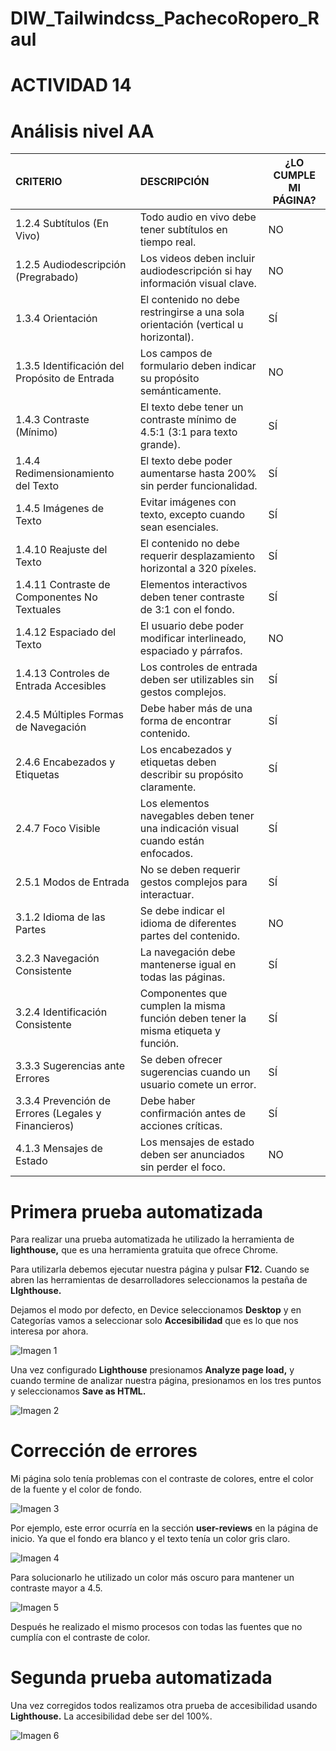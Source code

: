 # DIW_Tailwindcss_PachecoRopero_Raul

# ACTIVIDAD 14

# Análisis nivel AA

| CRITERIO | DESCRIPCIÓN | ¿LO CUMPLE MI PÁGINA? |
| :---- | :---- | ----- |
| 1.2.4 Subtítulos (En Vivo) | Todo audio en vivo debe tener subtítulos en tiempo real. | NO |
| 1.2.5 Audiodescripción (Pregrabado) | Los videos deben incluir audiodescripción si hay información visual clave. | NO |
| 1.3.4 Orientación | El contenido no debe restringirse a una sola orientación (vertical u horizontal). | SÍ |
| 1.3.5 Identificación del Propósito de Entrada | Los campos de formulario deben indicar su propósito semánticamente. | NO |
| 1.4.3 Contraste (Mínimo) | El texto debe tener un contraste mínimo de 4.5:1 (3:1 para texto grande). | SÍ |
| 1.4.4 Redimensionamiento del Texto | El texto debe poder aumentarse hasta 200% sin perder funcionalidad. | SÍ |
| 1.4.5 Imágenes de Texto | Evitar imágenes con texto, excepto cuando sean esenciales. | SÍ |
| 1.4.10 Reajuste del Texto | El contenido no debe requerir desplazamiento horizontal a 320 píxeles. | SÍ |
| 1.4.11 Contraste de Componentes No Textuales | Elementos interactivos deben tener contraste de 3:1 con el fondo. | SÍ |
| 1.4.12 Espaciado del Texto | El usuario debe poder modificar interlineado, espaciado y párrafos. | NO |
| 1.4.13 Controles de Entrada Accesibles | Los controles de entrada deben ser utilizables sin gestos complejos. | SÍ |
| 2.4.5 Múltiples Formas de Navegación | Debe haber más de una forma de encontrar contenido. | SÍ |
| 2.4.6 Encabezados y Etiquetas | Los encabezados y etiquetas deben describir su propósito claramente. | SÍ |
| 2.4.7 Foco Visible | Los elementos navegables deben tener una indicación visual cuando están enfocados. | SÍ |
| 2.5.1 Modos de Entrada | No se deben requerir gestos complejos para interactuar. | SÍ |
| 3.1.2 Idioma de las Partes | Se debe indicar el idioma de diferentes partes del contenido. | NO |
| 3.2.3 Navegación Consistente | La navegación debe mantenerse igual en todas las páginas. | SÍ |
| 3.2.4 Identificación Consistente | Componentes que cumplen la misma función deben tener la misma etiqueta y función. | SÍ |
| 3.3.3 Sugerencias ante Errores | Se deben ofrecer sugerencias cuando un usuario comete un error. | SÍ |
| 3.3.4 Prevención de Errores (Legales y Financieros) | Debe haber confirmación antes de acciones críticas. | SÍ |
| 4.1.3 Mensajes de Estado | Los mensajes de estado deben ser anunciados sin perder el foco. | NO |


# Primera prueba automatizada  
Para realizar una prueba automatizada he utilizado la herramienta de **lighthouse,** que es una herramienta gratuita que ofrece Chrome. 

Para utilizarla debemos ejecutar nuestra página y pulsar **F12.** Cuando se abren las herramientas de desarrolladores seleccionamos la pestaña de **LIghthouse.**

Dejamos el modo por defecto, en Device seleccionamos **Desktop** y en Categorías vamos a seleccionar solo **Accesibilidad** que es lo que nos interesa por ahora.

![Imagen 1](https://files.catbox.moe/5xzmbs.png "Imagen 1")


Una vez configurado **Lighthouse** presionamos **Analyze page load,** y cuando termine de analizar nuestra página, presionamos en los tres puntos y seleccionamos **Save as HTML.**  

![Imagen 2](https://files.catbox.moe/cl70xk.png "Imagen 2")

# Corrección de errores

Mi página solo tenía problemas con el contraste de colores, entre el color de la fuente y el color de fondo.

![Imagen 3](https://files.catbox.moe/ne1txa.png "Imagen 3")

Por ejemplo, este error ocurría en la sección **user-reviews** en la página de inicio. Ya que el fondo era blanco y el texto tenía un color gris claro. 

![Imagen 4](https://files.catbox.moe/lmuc2b.png "Imagen 4")

Para solucionarlo he utilizado un color más oscuro para mantener un contraste mayor a 4.5.

![Imagen 5](https://files.catbox.moe/p32csv.png "Imagen 5")

Después he realizado el mismo procesos con todas las fuentes que no cumplía con el contraste de color.

# Segunda prueba automatizada

Una vez corregidos todos realizamos otra prueba de accesibilidad usando **Lighthouse.** La accesibilidad debe ser del 100%.

![Imagen 6](https://files.catbox.moe/18bo6m.png "Imagen 6")

